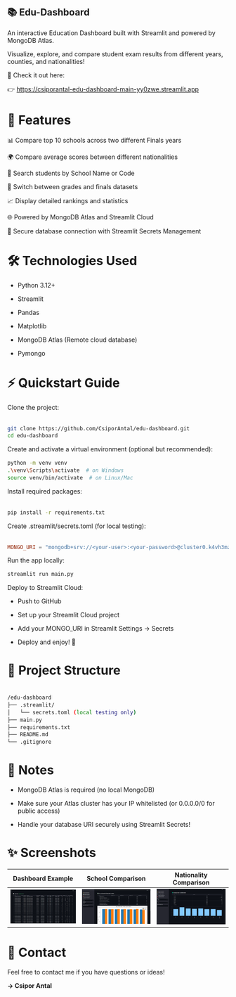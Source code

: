 ## 📚 Edu-Dashboard
An interactive Education Dashboard built with Streamlit and powered by MongoDB Atlas.

Visualize, explore, and compare student exam results from different years, counties, and nationalities!

🔗 Check it out here:

👉 https://csiporantal-edu-dashboard-main-yy0zwe.streamlit.app

# 🚀 Features
📊 Compare top 10 schools across two different Finals years

🌍 Compare average scores between different nationalities

🏫 Search students by School Name or Code

📅 Switch between grades and finals datasets

📈 Display detailed rankings and statistics

🌐 Powered by MongoDB Atlas and Streamlit Cloud

🔐 Secure database connection with Streamlit Secrets Management

# 🛠 Technologies Used
- Python 3.12+

- Streamlit

- Pandas

- Matplotlib

- MongoDB Atlas (Remote cloud database)

- Pymongo
  
# ⚡ Quickstart Guide
Clone the project:

```bash

git clone https://github.com/CsiporAntal/edu-dashboard.git
cd edu-dashboard
```

Create and activate a virtual environment (optional but recommended):

```bash
python -m venv venv
.\venv\Scripts\activate  # on Windows
source venv/bin/activate  # on Linux/Mac
```

Install required packages:

```bash

pip install -r requirements.txt
```
Create .streamlit/secrets.toml (for local testing):

```toml

MONGO_URI = "mongodb+srv://<your-user>:<your-password>@cluster0.k4vh3mz.mongodb.net/edu_dashboard?retryWrites=true&w=majority&appName=Cluster0"
```
Run the app locally:

```bash
streamlit run main.py
```
Deploy to Streamlit Cloud:

- Push to GitHub

- Set up your Streamlit Cloud project

- Add your MONGO_URI in Streamlit Settings → Secrets

- Deploy and enjoy! 🚀

# 📂 Project Structure
```bash

/edu-dashboard
├── .streamlit/
│   └── secrets.toml (local testing only)
├── main.py
├── requirements.txt
├── README.md
└── .gitignore
```
# 📝 Notes
- MongoDB Atlas is required (no local MongoDB)

- Make sure your Atlas cluster has your IP whitelisted (or 0.0.0.0/0 for public access)

- Handle your database URI securely using Streamlit Secrets!

# ✨ Screenshots

| Dashboard Example | School Comparison | Nationality Comparison |
|:---:|:---:|:---:|
| ![Dashboard](images/dashboard.png) | ![Compare Finals](images/compare_finals.png) | ![Nationality](images/compare_nationalitys.png) |


# 📧 Contact
Feel free to contact me if you have questions or ideas! 

**→ Csipor Antal**
